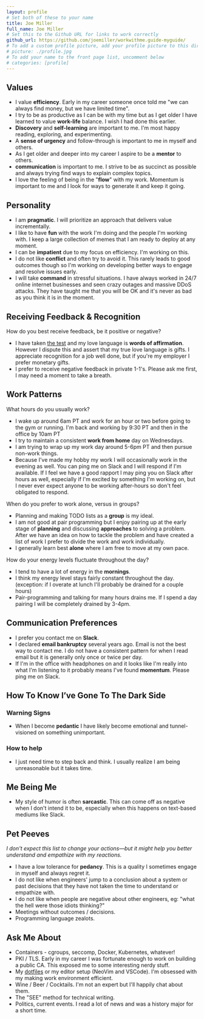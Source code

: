 ```yaml
---
layout: profile
# Set both of these to your name
title: Joe Miller
full_name: Joe Miller
# Set this to the Github URL for links to work correctly
github_url: https://github.com/joemiller/workwithme.guide-myguide/
# To add a custom profile picture, add your profile picture to this directory, update, and uncomment the relative link below.
# picture: ./profile.jpg
# To add your name to the front page list, uncomment below
# categories: [profile]
---
```


## Values

* I value **efficiency**. Early in my career someone once told me "we can always find money, but we have limited time".
* I try to be as productive as I can be with my time but as I get older I have learned to value **work-life** balance. I wish I had done this earlier.
* **Discovery** and **self-learning** are important to me. I'm most happy reading, exploring, and experimenting.
* A **sense of urgency** and follow-through is important to me in myself and others.
* As I get older and deeper into my career I aspire to be a **mentor** to others.
* **communication** is important to me. I strive to be as succinct as possible and always trying find ways to explain complex topics.
* I love the feeling of being in the "**flow**" with my work. Momentum is important to me and I look for ways to generate it and keep it going.

## Personality

* I am **pragmatic**. I will prioritize an approach that delivers value incrementally.
* I like to have **fun** with the work I'm doing and the people I'm working with. I keep a large collection of memes that I am ready to deploy at any moment.
* I can be **impatient** due to my focus on efficiency. I'm working on this.
* I do not like **conflict** and often try to avoid it. This rarely leads to good outcomes though so I'm working on developing better ways to engage and resolve issues early.
* I will take **command** in stressful situations. I have always worked in 24/7 online internet businesses and seen crazy outages and massive DDoS attacks. They have taught me that you will be OK and it's never as bad as you think it is in the moment.

## Receiving Feedback & Recognition

How do you best receive feedback, be it positive or negative?

* I have taken [the test](https://www.5lovelanguages.com/) and my love language is **words of affirmation**. However I dispute this and assert that my true love language is gifts. I appreciate recognition for a job well done, but if you're my employer I prefer monetary gifts.
* I prefer to receive negative feedback in private 1-1's. Please ask me first, I may need a moment to take a breath.

## Work Patterns

What hours do you usually work?

* I wake up around 6am PT and work for an hour or two before going to the gym or running. I'm back and working by 9:30 PT and then in the office by 10am PT
* I try to maintain a consistent **work from home** day on Wednesdays.
* I am trying to wrap up my work day around 5-6pm PT and then pursue non-work things.
* Because I've made my hobby my work I will occasionally work in the evening as well. You can ping me on Slack and I will respond if I'm available. If I feel we have a good rapport I may ping you on Slack after hours as well, especially if I'm excited by something I'm working on, but I never ever expect anyone to be working after-hours so don't feel obligated to respond.

When do you prefer to work alone, versus in groups?

* Planning and making TODO lists as a **group** is my ideal.
* I am not good at pair programming but I enjoy pairing up at the early stage of **planning** and discussing **approaches** to solving a problem. After we have an idea on how to tackle the problem and have created a list of work I prefer to divide the work and work individually.
* I generally learn best **alone** where I am free to move at my own pace.

How do your energy levels fluctuate throughout the day?

* I tend to have a lot of energy in the **mornings**.
* I think my energy level stays fairly constant throughout the day. (exception: if I overate at lunch I'll probably be drained for a couple hours)
* Pair-programming and talking for many hours drains me. If I spend a day pairing I will be completely drained by 3-4pm.

## Communication Preferences

* I prefer you contact me on **Slack**.
* I declared **email bankruptcy** several years ago. Email is not the best way to contact me. I do not have a consistent pattern for when I read email but it is generally only once or twice per day.
* If I'm in the office with headphones on and it looks like I'm really into what I'm listening to it probably means I've found **momentum**. Please ping me on Slack.

## How To Know I’ve Gone To The Dark Side

### Warning Signs

* When I become **pedantic** I have likely become emotional and tunnel-visioned on something unimportant.

### How to help

* I just need time to step back and think. I usually realize I am being unreasonable but it takes time.

## Me Being Me

* My style of humor is often **sarcastic**. This can come off as negative when I don't intend it to be, especially when this happens on text-based mediums like Slack.

## Pet Peeves

_I don't expect this list to change your actions—but it might help you better understand and empathize with my
reactions._

* I have a low tolerance for **pedancy**. This is a quality I sometimes engage in myself and always regret it.
* I do not like when engineers' jump to a conclusion about a system or past decisions that they have not taken the time to understand or empathize with.
* I do not like when people are negative about other engineers, eg: "what the hell were those idiots thinking?"
* Meetings without outcomes / decisions.
* Programming language zealots.

## Ask Me About

* Containers - cgroups, seccomp, Docker, Kubernetes, whatever!
* PKI / TLS. Early in my career I was fortunate enough to work on building a public CA. This exposed me to some interesting nerdy stuff.
* My [dotfiles](https://github.com/joemiller/dotfiles) or my editor setup (NeoVim and VSCode). I'm obsessed with my making work environment efficient.
* Wine / Beer / Cocktails. I'm not an expert but I'll happily chat about them.
* The "SEE" method for technical writing.
* Politics, current events. I read a lot of news and was a history major for a short time.